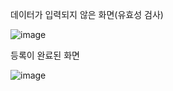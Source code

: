 
데이터가 입력되지 않은 화면(유효성 검사)

![image](https://github.com/user-attachments/assets/bdc250c8-c939-4959-b457-2765a33e3e86)

등록이 완료된 화면

![image](https://github.com/user-attachments/assets/8c205768-96f0-4e0d-bb60-c255199977e5)
